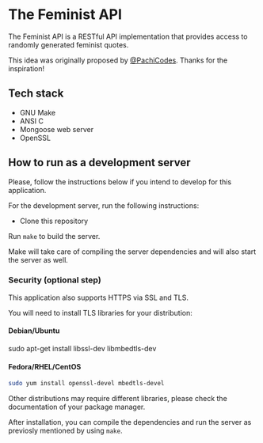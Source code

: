 # The Feminist API

The Feminist API is a RESTful API implementation that provides access to randomly generated feminist quotes.

This idea was originally proposed by [@PachiCodes](https://twitter.com/pachicodes). Thanks for the inspiration!

## Tech stack

- GNU Make
- ANSI C
- Mongoose web server
- OpenSSL

## How to run as a development server

Please, follow the instructions below if you intend to develop for this application.

For the development server, run the following instructions:

- Clone this repository

Run `make` to build the server.

Make will take care of compiling the server dependencies and will also start the server as well.

### Security (optional step)

This application also supports HTTPS via SSL and TLS.

You will need to install TLS libraries for your distribution:

#### Debian/Ubuntu

sudo apt-get install libssl-dev libmbedtls-dev

#### Fedora/RHEL/CentOS

```sh
sudo yum install openssl-devel mbedtls-devel
```

Other distributions may require different libraries, please check the documentation of your package manager.

After installation, you can compile the dependencies and run the server as previosly mentioned by using `make`.
